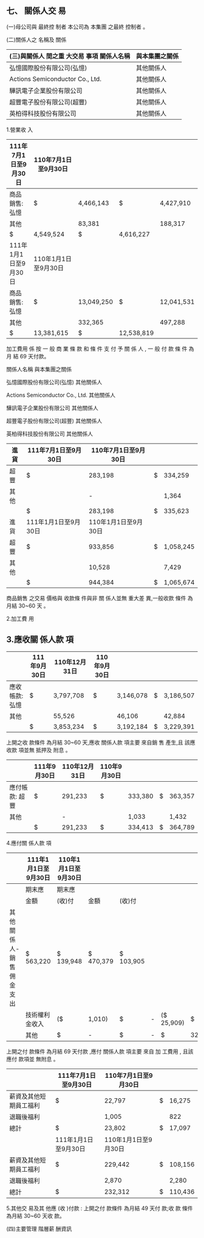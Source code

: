 
## 七、 關係人交 易

(一)母公司與 最終控 制者 本公司為 本集團 之最終 控制者 。

(二)關係人之 名稱及 關係

| (三)與關係人 間之重 大交易 事項 關係人名稱   | 與本集團之關係   |
|----------------------------------------------|------------------|
| 弘憶國際股份有限公司(弘憶)                   | 其他關係人       |
| Actions Semiconductor Co., Ltd.              | 其他關係人       |
| 驊訊電子企業股份有限公司                     | 其他關係人       |
| 超豐電子股份有限公司(超豐)                   | 其他關係人       |
| 英柏得科技股份有限公司                       | 其他關係人       |

1.營業收 入

| 111年7月1日至9月30日   | 110年7月1日至9月30日   |            |            |            |
|------------------------|------------------------|------------|------------|------------|
| 商品銷售: 弘憶        | $                      | 4,466,143  | $          | 4,427,910  |
| 其他                   |                        | 83,381     |            | 188,317    |
| $                      | 4,549,524              | $          | 4,616,227  |            |
| 111年1月1日至9月30日   | 110年1月1日至9月30日   |            |            |            |
| 商品銷售: 弘憶        | $                      | 13,049,250 | $          | 12,041,531 |
| 其他                   |                        | 332,365    |            | 497,288    |
| $                      | 13,381,615             | $          | 12,538,819 |            |

加工費用 係 按 一 般 商 業 條 款 和 條 件 支 付 予 關 係 人 , 一 般 付 款 條 件 為 月 結 69 天付款。

關係人名稱 與本集團之關係

弘憶國際股份有限公司(弘憶) 其他關係人

Actions Semiconductor Co., Ltd. 其他關係人

驊訊電子企業股份有限公司 其他關係人

超豐電子股份有限公司(超豐) 其他關係人

英柏得科技股份有限公司 其他關係人

| 進貨   | 111年7月1日至9月30日   | 110年7月1日至9月30日   |    |           |
|--------|------------------------|------------------------|----|-----------|
| 超豐   | $                      | 283,198                | $  | 334,259   |
| 其他   |                        | -                      |    | 1,364     |
|        | $                      | 283,198                | $  | 335,623   |
| 進貨   | 111年1月1日至9月30日   | 110年1月1日至9月30日   |    |           |
| 超豐   | $                      | 933,856                | $  | 1,058,245 |
| 其他   |                        | 10,528                 |    | 7,429     |
|        | $                      | 944,384                | $  | 1,065,674 |

商品銷售 之交易 價格與 收款條 件與非 關 係人並無 重大差 異,一般收款 條件 為月結 30~60 天 。

2.加工費 用

## 3.應收關 係人款 項

|                 | 111年9月30日   | 110年12月31日   | 110年9月30日   |           |    |           |
|-----------------|----------------|-----------------|----------------|-----------|----|-----------|
| 應收帳款: 弘憶 | $              | 3,797,708       | $              | 3,146,078 | $  | 3,186,507 |
| 其他            |                | 55,526          |                | 46,106    |    | 42,884    |
|                 | $              | 3,853,234       | $              | 3,192,184 | $  | 3,229,391 |

上開之收 款條件 為月結 30~60 天,應收 關係人款 項主要 來自銷 售 產生,且 該應收款 項並無 抵押及 附息 。

|                 | 111年9月30日   | 110年12月31日   | 110年9月30日   |         |    |         |
|-----------------|----------------|-----------------|----------------|---------|----|---------|
| 應付帳款: 超豐 | $              | 291,233         | $              | 333,380 | $  | 363,357 |
| 其他            |                | -               |                | 1,033   |    | 1,432   |
|                 | $              | 291,233         | $              | 334,413 | $  | 364,789 |

4.應付關 係人款 項

|                           | 111年1月1日至9月30日   | 110年1月1日至9月30日   |           |           |    |            |     |    |    |
|---------------------------|------------------------|------------------------|-----------|-----------|----|------------|-----|----|----|
|                           | 期末應                 | 期末應                 |           |           |    |            |     |    |    |
|                           | 金額                   | (收)付                 | 金額      | (收)付    |    |            |     |    |    |
| 其他關係人-  銷售佣金支出 | $ 563,220              | $ 139,948              | $ 470,379 | $ 103,905 |    |            |     |    |    |
|                           | 技術權利金收入         | ($                     | 1,010)    | $         | -  | ($ 25,909) | $   | -  |    |
|                           | 其他                   | $                      | -         | $         | -  | $          | 327 | $  | -  |

上開之付 款條件 為月結 69 天付款 ,應付 關係人款 項主要 來自 加 工費用 , 且該應付 款項並 無附息 。

|                        | 111年7月1日至9月30日   | 110年7月1日至9月30日   |    |         |
|------------------------|------------------------|------------------------|----|---------|
| 薪資及其他短期員工福利 | $                      | 22,797                 | $  | 16,275  |
| 退職後福利             |                        | 1,005                  |    | 822     |
| 總計                   | $                      | 23,802                 | $  | 17,097  |
|                        | 111年1月1日至9月30日   | 110年1月1日至9月30日   |    |         |
| 薪資及其他短期員工福利 | $                      | 229,442                | $  | 108,156 |
| 退職後福利             |                        | 2,870                  |    | 2,280   |
| 總計                   | $                      | 232,312                | $  | 110,436 |

5.其他交 易及其 他應 (收 )付款 :
上開之付 款條件 為月結 49 天付 款;收 款 條件為月結 30~60 天收 款。

(四)主要管理 階層薪 酬資訊